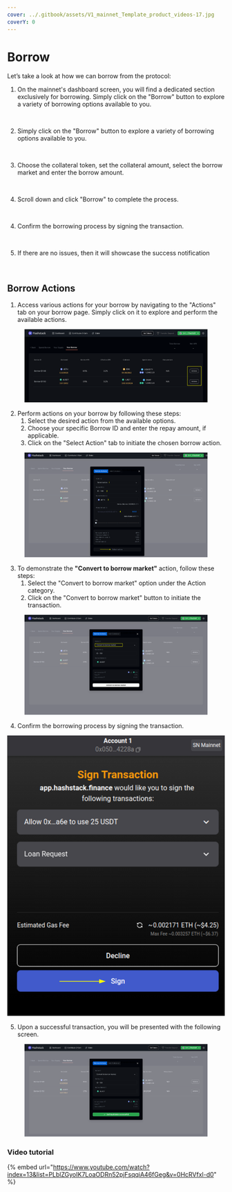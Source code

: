 ```yaml
---
cover: ../.gitbook/assets/V1_mainnet_Template_product_videos-17.jpg
coverY: 0
---
```


# Borrow

Let’s take a look at how we can borrow from the protocol:

1. On the mainnet's dashboard screen, you will find a dedicated section exclusively for borrowing. Simply click on the "Borrow" button to explore a variety of borrowing options available to you.

<figure><img src="../.gitbook/assets/Screenshot 2025-05-12 at 1.02.56 PM.png" alt=""><figcaption></figcaption></figure>

2. Simply click on the "Borrow" button to explore a variety of borrowing options available to you.

<figure><img src="../.gitbook/assets/Screenshot 2025-05-12 at 1.07.30 PM.png" alt=""><figcaption></figcaption></figure>

3. Choose the collateral token, set the collateral amount, select the borrow market and enter the borrow amount.

<figure><img src="../.gitbook/assets/Screenshot 2025-05-12 at 1.09.04 PM.png" alt=""><figcaption></figcaption></figure>

4. Scroll down and click "Borrow" to complete the process.

<figure><img src="../.gitbook/assets/Screenshot 2025-05-12 at 1.11.13 PM.png" alt=""><figcaption></figcaption></figure>

4. Confirm the borrowing process by signing the transaction.

<figure><img src="../.gitbook/assets/Screenshot 2025-05-12 at 1.12.04 PM.png" alt=""><figcaption></figcaption></figure>

5. If there are no issues, then it will showcase the success notification

<figure><img src="../.gitbook/assets/Screenshot 2025-05-12 at 1.13.15 PM.png" alt=""><figcaption></figcaption></figure>

## Borrow Actions

1. Access various actions for your borrow by navigating to the "Actions" tab on your borrow page. Simply click on it to explore and perform the available actions.

<figure><img src="../.gitbook/assets/image (83).png" alt=""><figcaption></figcaption></figure>



2. Perform actions on your borrow by following these steps:
   1. Select the desired action from the available options.
   2. Choose your specific Borrow ID and enter the repay amount, if applicable.
   3. Click on the "Select Action" tab to initiate the chosen borrow action.

<figure><img src="../.gitbook/assets/image (100).png" alt=""><figcaption></figcaption></figure>



3. To demonstrate the **"Convert to borrow market"** action, follow these steps:
   1. Select the "Convert to borrow market" option under the Action category.
   2. Click on the "Convert to borrow market" button to initiate the transaction.

<figure><img src="../.gitbook/assets/image (87).png" alt=""><figcaption></figcaption></figure>



4. Confirm the borrowing process by signing the transaction.

![](<../.gitbook/assets/image (52).png>)



5. Upon a successful transaction, you will be presented with the following screen.

<figure><img src="../.gitbook/assets/image (73).png" alt=""><figcaption></figcaption></figure>



### Video tutorial

{% embed url="https://www.youtube.com/watch?index=13&list=PLblZGyoIK7LoaODRn52pjFsqqiA46fGeg&v=0HcRVfxl-d0" %}

